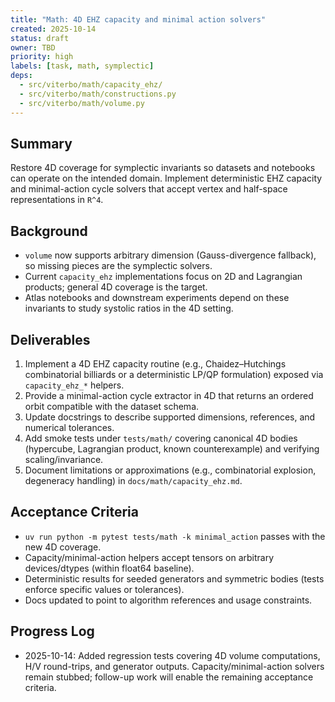 ```yaml
---
title: "Math: 4D EHZ capacity and minimal action solvers"
created: 2025-10-14
status: draft
owner: TBD
priority: high
labels: [task, math, symplectic]
deps:
  - src/viterbo/math/capacity_ehz/
  - src/viterbo/math/constructions.py
  - src/viterbo/math/volume.py
---
```


## Summary

Restore 4D coverage for symplectic invariants so datasets and notebooks can operate on the intended domain. Implement deterministic EHZ capacity and minimal-action cycle solvers that accept vertex and half-space representations in `R^4`.

## Background

- `volume` now supports arbitrary dimension (Gauss-divergence fallback), so missing pieces are the symplectic solvers.
- Current `capacity_ehz` implementations focus on 2D and Lagrangian products; general 4D coverage is the target.
- Atlas notebooks and downstream experiments depend on these invariants to study systolic ratios in the 4D setting.

## Deliverables

1. Implement a 4D EHZ capacity routine (e.g., Chaidez–Hutchings combinatorial billiards or a deterministic LP/QP formulation) exposed via `capacity_ehz_*` helpers.
2. Provide a minimal-action cycle extractor in 4D that returns an ordered orbit compatible with the dataset schema.
3. Update docstrings to describe supported dimensions, references, and numerical tolerances.
4. Add smoke tests under `tests/math/` covering canonical 4D bodies (hypercube, Lagrangian product, known counterexample) and verifying scaling/invariance.
5. Document limitations or approximations (e.g., combinatorial explosion, degeneracy handling) in `docs/math/capacity_ehz.md`.

## Acceptance Criteria

- `uv run python -m pytest tests/math -k minimal_action` passes with the new 4D coverage.
- Capacity/minimal-action helpers accept tensors on arbitrary devices/dtypes (within float64 baseline).
- Deterministic results for seeded generators and symmetric bodies (tests enforce specific values or tolerances).
- Docs updated to point to algorithm references and usage constraints.

## Progress Log

- 2025-10-14: Added regression tests covering 4D volume computations, H/V round-trips, and generator outputs. Capacity/minimal-action solvers remain stubbed; follow-up work will enable the remaining acceptance criteria.

